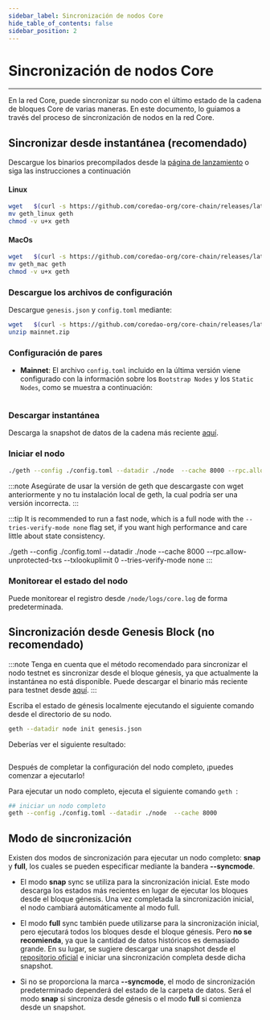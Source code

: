 ```yaml
---
sidebar_label: Sincronización de nodos Core
hide_table_of_contents: false
sidebar_position: 2
---
```


# Sincronización de nodos Core

---

En la red Core, puede sincronizar su nodo con el último estado de la cadena de bloques Core de varias maneras. En este documento, lo guiamos a través del proceso de sincronización de nodos en la red Core.

## Sincronizar desde instantánea (recomendado)

Descargue los binarios precompilados desde la [página de lanzamiento](https://github.com/coredao-org/core-chain/releases/latest) o siga las instrucciones a continuación

#### Linux

```bash
wget   $(curl -s https://github.com/coredao-org/core-chain/releases/latest |grep browser_ |grep geth_linux |cut -d\" -f4)
mv geth_linux geth
chmod -v u+x geth
```

#### MacOs

```bash
wget   $(curl -s https://github.com/coredao-org/core-chain/releases/latest |grep browser_ |grep geth_mac |cut -d\" -f4)
mv geth_mac geth
chmod -v u+x geth
```

### Descargue los archivos de configuración

Descargue `genesis.json` y `config.toml` mediante:

```bash
wget   $(curl -s https://github.com/coredao-org/core-chain/releases/latest |grep browser_ |grep mainnet |cut -d\" -f4)
unzip mainnet.zip
```

### Configuración de pares

- **Mainnet**: El archivo `config.toml` incluido en la última versión viene configurado con la información sobre los `Bootstrap Nodes` y los `Static Nodes`, como se muestra a continuación:

```yaml
```

### Descargar instantánea

Descarga la snapshot de datos de la cadena más reciente [aquí](https://github.com/coredao-org/core-snapshots).

### Iniciar el nodo

```bash
./geth --config ./config.toml --datadir ./node  --cache 8000 --rpc.allow-unprotected-txs --txlookuplimit 0
```

:::note
Asegúrate de usar la versión de geth que descargaste con wget anteriormente y no tu instalación local de geth, la cual podría ser una versión incorrecta.
:::

:::tip
It is recommended to run a fast node, which is a full node with the `--tries-verify-mode none` flag set, if you want high performance and care little about state consistency.

./geth --config ./config.toml --datadir ./node  --cache 8000 --rpc.allow-unprotected-txs --txlookuplimit 0 --tries-verify-mode none
:::

### Monitorear el estado del nodo

Puede monitorear el registro desde `/node/logs/core.log` de forma predeterminada.

## Sincronización desde Genesis Block (no recomendado)

:::note
Tenga en cuenta que el método recomendado para sincronizar el nodo testnet es sincronizar desde el bloque génesis, ya que actualmente la instantánea no está disponible. Puede descargar el binario más reciente para testnet desde [aquí](https://github.com/coredao-org/core-chain/releases).
:::

Escriba el estado de génesis localmente ejecutando el siguiente comando desde el directorio de su nodo.

```bash
geth --datadir node init genesis.json
```

Deberías ver el siguiente resultado:

```bash
```

Después de completar la configuración del nodo completo, ¡puedes comenzar a ejecutarlo!

Para ejecutar un nodo completo, ejecuta el siguiente comando `geth `:

```bash
## iniciar un nodo completo
geth --config ./config.toml --datadir ./node  --cache 8000
```

## Modo de sincronización

Existen dos modos de sincronización para ejecutar un nodo completo: **snap** y **full**, los cuales se pueden especificar mediante la bandera **--syncmode**.

- El modo **snap** sync se utiliza para la sincronización inicial. Este modo descarga los estados más recientes en lugar de ejecutar los bloques desde el bloque génesis. Una vez completada la sincronización inicial, el nodo cambiará automáticamente al modo full.

- El modo **full** sync también puede utilizarse para la sincronización inicial, pero ejecutará todos los bloques desde el bloque génesis. Pero **no se recomienda**, ya que la cantidad de datos históricos es demasiado grande. En su lugar, se sugiere descargar una snapshot desde el [repositorio oficial](https://github.com/coredao-org/core-snapshots) e iniciar una sincronización completa desde dicha snapshot.

- Si no se proporciona la marca **--syncmode**, el modo de sincronización predeterminado dependerá del estado de la carpeta de datos. Será el modo **snap** si sincroniza desde génesis o el modo **full** si comienza desde un snapshot.